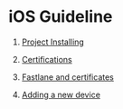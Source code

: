 # iOS Guideline

1. [Project Installing]()

2. [Certifications]()

3. [Fastlane and certificates]()

4. [Adding a new device]()

